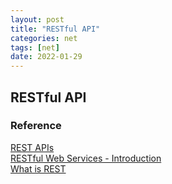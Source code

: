```yaml
---
layout: post
title: "RESTful API"
categories: net
tags: [net]
date: 2022-01-29
---
```


## RESTful API


### Reference
[REST APIs](https://www.ibm.com/cloud/learn/rest-apis)  
[RESTful Web Services - Introduction](https://www.tutorialspoint.com/restful/restful_introduction.htm)  
[What is REST](https://restfulapi.net/)  
